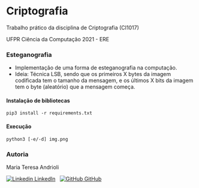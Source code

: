 # Criptografia

Trabalho prático da disciplina de Criptografia (CI1017)

UFPR Ciência da Computação 2021 - ERE

### Esteganografia

- Implementação de uma forma de esteganografia na computação.
- Ideia: Técnica LSB, sendo que os primeiros X bytes da imagem codificada tem o tamanho da mensagem, e os últimos X bits da imagem tem o byte (aleatório) que a mensagem começa.

#### Instalação de bibliotecas

```
pip3 install -r requirements.txt
```

#### Execução

```
python3 [-e/-d] img.png
```

### Autoria

Maria Teresa Andrioli

[![Linkedin](https://i.stack.imgur.com/gVE0j.png) LinkedIn](https://www.linkedin.com/in/mariateresaandrioli/) &nbsp; [![GitHub](https://i.stack.imgur.com/tskMh.png) GitHub](https://github.com/mariaandrioli)